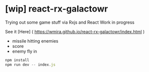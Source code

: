 [wip] react-rx-galactowr
=================

Trying out some game stuff via Rxjs and React
Work in progress

See it [Here] ( https://wmira.github.io/react-rx-galactowr/index.html )

- missile hitting enemies
- score
- enemy fly in


```javascript
npm install
npm run dev -- index.js

```
